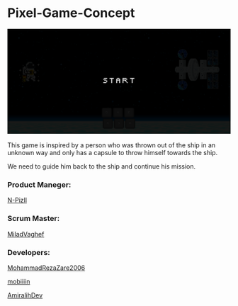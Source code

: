 # Pixel-Game-Concept

![Pixel-Game-Concept](Images/Screenshot%20(97).png)



<p>This game is inspired by a person who was thrown out of the ship in an unknown way and only has a capsule to throw himself towards the ship.</P>
<p>We need to guide him back to the ship and continue his mission.</P>

### Product Maneger:
[N-Pizll](https://github.com/N-Pizll)

### Scrum Master:
[MiladVaghef](https://github.com/MiladVaghef)

### Developers:
[MohammadRezaZare2006](https://github.com/MohammadRezaZare2006)

[mobiiiin](https://github.com/mobiiiin)

[AmiralihDev ](https://github.com/AmiralihDev)
